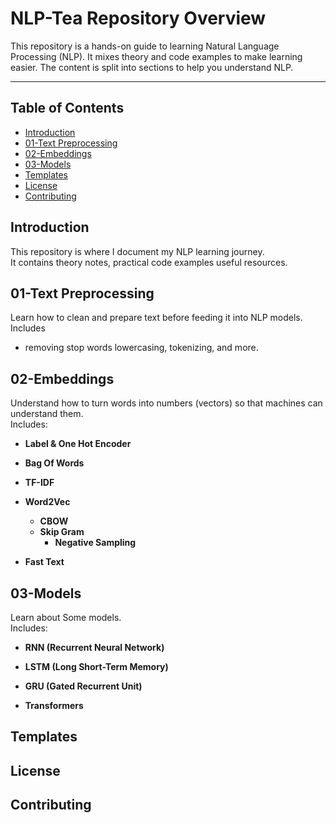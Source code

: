 # NLP-Tea Repository Overview

This repository is a hands-on guide to learning Natural Language Processing (NLP). It mixes theory and code examples to make learning easier. The content is split into sections to help you understand NLP.

---

## Table of Contents

- [Introduction](#introduction)
- [01-Text Preprocessing](#01-text-preprocessing)
- [02-Embeddings](#02-embeddings)
- [03-Models](#03-models)    
- [Templates](#templates)
- [License](#license)
- [Contributing](#contributing)

## Introduction

This repository is where I document my NLP learning journey.   
It contains theory notes, practical code examples useful resources.


## 01-Text Preprocessing

Learn how to clean and prepare text before feeding it into NLP models.  
Includes 
- removing stop words lowercasing, tokenizing, and more.

## 02-Embeddings
 
Understand how to turn words into numbers (vectors) so that machines can understand them.  
Includes:

- **Label & One Hot Encoder**
  
- **Bag Of Words**
  
- **TF-IDF**
  
- **Word2Vec**
   - **CBOW**
   - **Skip Gram**
     - **Negative Sampling**
       
- **Fast Text**


## 03-Models  
Learn about Some models.  
Includes:

- **RNN (Recurrent Neural Network)**  

- **LSTM (Long Short-Term Memory)**  

- **GRU (Gated Recurrent Unit)**  

- **Transformers**  



## Templates

## License




## Contributing 





